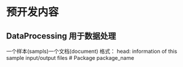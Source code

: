 # 预开发内容
## DataProcessing 用于数据处理
一个样本(sampls)一个文档(document)
格式：
head: information of this sample
input/output files
  \# Package package_name
